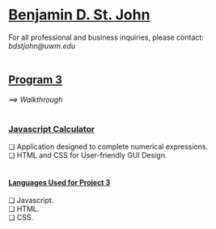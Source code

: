 <h1><a href="https://github.com/sanctusjack">Benjamin D. St. John</a></h1>
For all professional and business inquiries, please contact:<i> bdstjohn@uwm.edu</i> <br>
<br>
<h2><a href="https://github.com/sanctusjack/Project-3-Calculator">Program 3</a></h2>
<i>⟹ Walkthrough</i> <br>
<br>
<h3><a href="https://github.com/sanctusjack/Project-3-Calculator/blob/main/script.js">Javascript Calculator</a></h3>
    ❏ Application designed to complete numerical expressions.</i> <br>
    ❏ HTML and CSS for User-friendly GUI Design.<br>
<br>
<h4><a href="https://github.com/sanctusjack/Benjamin-D-St-John/tree/main">Languages Used for Project 3</a></h4>
    ❏ Javascript. <br>
    ❏ HTML. <br>
    ❏ CSS. <br>
